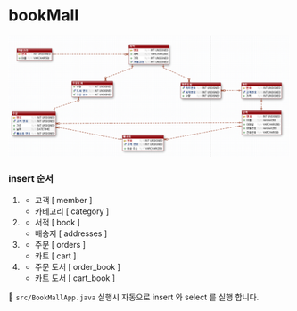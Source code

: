 # bookMall

![img](./img/exerd.png)



### insert 순서

1. - 고객 [ member ]
   - 카테고리 [ category ]
2. - 서적 [ book ]
   - 배송지 [ addresses ]
3. - 주문 [ orders ]
   - 카트 [ cart ]
4. - 주문 도서 [ order_book ]
   - 카트 도서 [ cart_book ]



:pushpin: `src/BookMallApp.java` 실행시 자동으로 insert 와 select 를 실행 합니다.